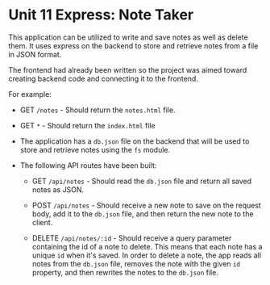 # Unit 11 Express: Note Taker

This application can be utilized to write and save notes as well as delete them. It uses express on the backend to store and retrieve notes from a file in JSON format. 

The frontend had already been written so the project was aimed toward creating backend code and connecting it to the frontend.

For example:

  * GET `/notes` - Should return the `notes.html` file.

  * GET `*` - Should return the `index.html` file

* The application has a `db.json` file on the backend that will be used to store and retrieve notes using the `fs` module.

* The following API routes have been built:

  * GET `/api/notes` - Should read the `db.json` file and return all saved notes as JSON.

  * POST `/api/notes` - Should receive a new note to save on the request body, add it to the `db.json` file, and then return the new note to the client.

  * DELETE `/api/notes/:id` - Should receive a query parameter containing the id of a note to delete. This means that each note has a unique `id` when it's saved. In order to delete a note, the app reads all notes from the `db.json` file, removes the note with the given `id` property, and then rewrites the notes to the `db.json` file.